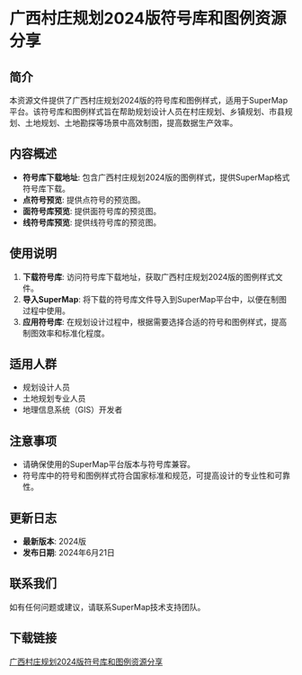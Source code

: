 # 广西村庄规划2024版符号库和图例资源分享

## 简介
本资源文件提供了广西村庄规划2024版的符号库和图例样式，适用于SuperMap平台。该符号库和图例样式旨在帮助规划设计人员在村庄规划、乡镇规划、市县规划、土地规划、土地勘探等场景中高效制图，提高数据生产效率。

## 内容概述
- **符号库下载地址**: 包含广西村庄规划2024版的图例样式，提供SuperMap格式符号库下载。
- **点符号预览**: 提供点符号的预览图。
- **面符号库预览**: 提供面符号库的预览图。
- **线符号库预览**: 提供线符号库的预览图。

## 使用说明
1. **下载符号库**: 访问符号库下载地址，获取广西村庄规划2024版的图例样式文件。
2. **导入SuperMap**: 将下载的符号库文件导入到SuperMap平台中，以便在制图过程中使用。
3. **应用符号库**: 在规划设计过程中，根据需要选择合适的符号和图例样式，提高制图效率和标准化程度。

## 适用人群
- 规划设计人员
- 土地规划专业人员
- 地理信息系统（GIS）开发者

## 注意事项
- 请确保使用的SuperMap平台版本与符号库兼容。
- 符号库中的符号和图例样式符合国家标准和规范，可提高设计的专业性和可靠性。

## 更新日志
- **最新版本**: 2024版
- **发布日期**: 2024年6月21日

## 联系我们
如有任何问题或建议，请联系SuperMap技术支持团队。

## 下载链接

[广西村庄规划2024版符号库和图例资源分享](https://pan.quark.cn/s/37be415ab2c7)